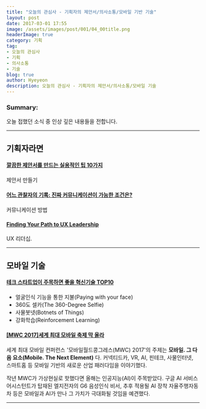 ```yaml
---
title: "오늘의 관심사 - 기획자의 제안서/의사소통/모바일 기반 기술"
layout: post
date: 2017-03-01 17:55
image: /assets/images/post/001/04_00title.png
headerImage: true
category: 기획
tag:
- 오늘의 관심사
- 기획
- 의사소통
- 기술
blog: true
author: Hyeyeon
description: 오늘의 관심사 - 기획자의 제안서/의사소통/모바일 기술
---
```


### Summary:

오늘 접했던 소식 중 인상 깊은 내용들을 전합니다.

---

## 기획자라면

#### [깔끔한 제안서를 만드는 실용적인 팁 10가지](http://ppss.kr/archives/101300)

제안서 만들기

#### [어느 관찰자의 기록: 진짜 커뮤니케이션이 가능한 조건은?](http://slowalk.tistory.com/2490)

커뮤니케이션 방법

#### [Finding Your Path to UX Leadership](http://uxmastery.com/ux-leadership-finding-your-path/)

UX 리더십.



---

## 모바일 기술

#### [테크 스타트업이 주목하면 좋을 혁신기술 TOP10](http://www.venturesquare.net/743912)

* 얼굴인식 기능을 통한 지불(Paying with your face)
* 360도 셀카(The 360-Degree Selfie)
* 사물봇넷(Botnets of Things)
* 강화학습(Reinforcement Learning)

#### [[MWC 2017]세계 최대 모바일 축제 막 올라](http://www.etnews.com/20170224000235)

세계 최대 모바일 컨퍼런스 '모바일월드콩그레스(MWC) 2017'의 주제는 **모바일. 그 다음 요소(Mobile. The Next Element)** 다. 커넥티드카, VR, AI, 핀테크, 사물인터넷, 스마트홈 등 모바일 기반의 새로운 산업 패러다임을 이야기했다.

작년 MWC가 가상현실로 핫했다면 올해는 인공지능(AI)이 주목받았다. 구글 AI 서비스 어시스턴트가 탑재된 엘지전자의 G6 음성인식 비서, 추후 적용될 AI 장착 자율주행자동차 등은 모바일과 AI가 만나 그 가치가 극대화될 것임을 예견했다.

---
